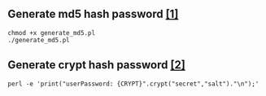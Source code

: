 ## Generate md5 hash password [[1]](https://www.openldap.org/faq/data/cache/418.html)
```
chmod +x generate_md5.pl
./generate_md5.pl
```

## Generate crypt hash password [[2]](https://www.openldap.org/faq/data/cache/344.html)
```
perl -e 'print("userPassword: {CRYPT}".crypt("secret","salt")."\n");'
```
